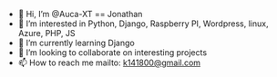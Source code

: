 - 👋 Hi, I’m @Auca-XT == Jonathan
- 👀 I’m interested in Python, Django, Raspberry PI, Wordpress, linux, Azure, PHP, JS
- 🌱 I’m currently learning Django
- 💞️ I’m looking to collaborate on interesting projects
- 📫 How to reach me mailto: k141800@gmail.com

<!---
Auca-XT/Auca-XT is a ✨ special ✨ repository because its `README.md` (this file) appears on your GitHub profile.
You can click the Preview link to take a look at your changes.
--->
